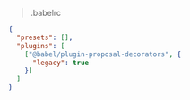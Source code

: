 > .babelrc

```json
{
  "presets": [],
  "plugins": [
    ["@babel/plugin-proposal-decorators", {
      "legacy": true
    }]
  ]
}
```